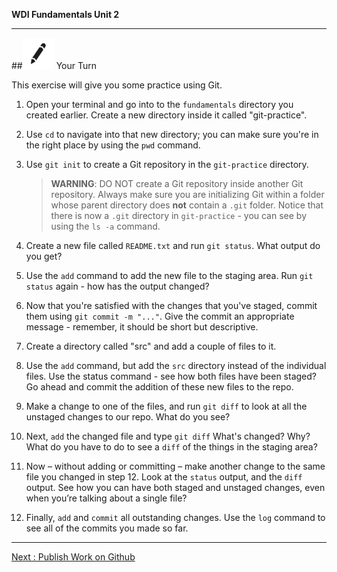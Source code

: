 **WDI Fundamentals Unit 2**

---

##![Your Turn](../assets/exercise.png) Your Turn

This exercise will give you some practice using Git.

1. Open your terminal and go into to the `fundamentals` directory you created earlier. Create a new directory inside it called "git-practice".

2. Use `cd` to navigate into that new directory; you can make sure you're in the right place by using the `pwd` command.

4. Use `git init` to create a Git repository in the `git-practice` directory.
      > **WARNING**: DO NOT create a Git repository inside another Git repository.  Always make sure you are initializing Git within a folder whose parent directory does **not** contain a `.git` folder.
  Notice that there is now a `.git` directory in `git-practice` - you can see by using the `ls -a` command.

5. Create a new file called `README.txt` and run `git status`. What output do you get?

6. Use the `add` command to add the new file to the staging area.  Run `git status` again - how has the output changed?

7. Now that you're satisfied with the changes that you've staged, commit them using `git commit -m "..."`. Give the commit an appropriate message - remember, it should be short but descriptive.

8. Create a directory called "src" and add a couple of files to it.

9. Use the `add` command, but add the `src` directory instead of the individual files. Use the status
command - see how both files have been staged? Go ahead and commit the addition of these new files to the repo.

10. Make a change to one of the files, and run `git diff` to look at all the unstaged changes to our repo. What do you see?

11. Next, `add` the changed file and type `git diff` What's changed? Why? What do you have to do to see a `diff` of the things in the staging area?

12. Now – without adding or committing – make another change to the same file you changed in step 12. Look at the `status` output, and the `diff` output. See how you can have both staged and unstaged changes, even when you’re talking about a single file?

15. Finally, `add` and `commit` all outstanding changes. Use the `log` command to see all of the commits you made so far.

---

[Next : Publish Work on Github](05_lesson.md)

